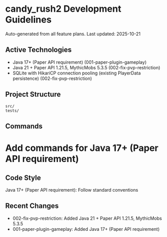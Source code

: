 # candy_rush2 Development Guidelines

Auto-generated from all feature plans. Last updated: 2025-10-21

## Active Technologies
- Java 17+ (Paper API requirement) (001-paper-plugin-gameplay)
- Java 21 + Paper API 1.21.5, MythicMobs 5.3.5 (002-fix-pvp-restriction)
- SQLite with HikariCP connection pooling (existing PlayerData persistence) (002-fix-pvp-restriction)

## Project Structure
```
src/
tests/
```

## Commands
# Add commands for Java 17+ (Paper API requirement)

## Code Style
Java 17+ (Paper API requirement): Follow standard conventions

## Recent Changes
- 002-fix-pvp-restriction: Added Java 21 + Paper API 1.21.5, MythicMobs 5.3.5
- 001-paper-plugin-gameplay: Added Java 17+ (Paper API requirement)

<!-- MANUAL ADDITIONS START -->
<!-- MANUAL ADDITIONS END -->
